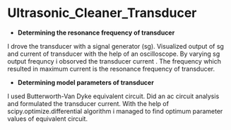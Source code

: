 # Ultrasonic_Cleaner_Transducer

* **Determining the resonance frequency of transducer**

I drove the transducer with a signal generator (sg). Visualized output of sg and current of transducer with the help of an oscilloscope. 
By varying sg output frequncy i obsorved the transducer current . The frequency which resulted in maximum current is the resonance frequency of transducer.

* **Determining model parameters of transducer** 

I used Butterworth-Van Dyke equivalent circuit. Did an ac circuit analysis and formulated the transducer current. With the help of scipy.optimize.differential algorithm i managed to find optimum parameter values of equivalent circuit. 
